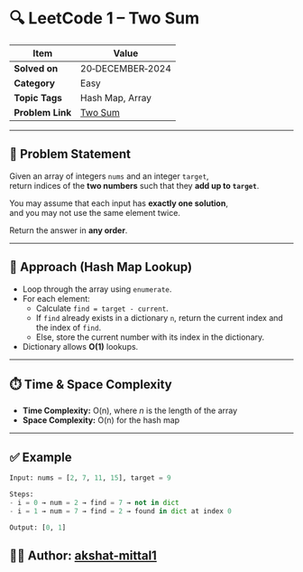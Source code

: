 # 🔍 LeetCode 1 – Two Sum

| Item            | Value                                            |
|-----------------|--------------------------------------------------|
| **Solved on**   | 20‑DECEMBER‑2024                                 |
| **Category**    | Easy                                             |
| **Topic Tags**  | Hash Map, Array                                  |
| **Problem Link**| [Two Sum](https://leetcode.com/problems/two-sum/) |

---

## 📄 Problem Statement

Given an array of integers `nums` and an integer `target`,  
return indices of the **two numbers** such that they **add up to `target`**.

You may assume that each input has **exactly one solution**,  
and you may not use the same element twice.

Return the answer in **any order**.

---

## 🧠 Approach (Hash Map Lookup)

- Loop through the array using `enumerate`.
- For each element:
  - Calculate `find = target - current`.
  - If `find` already exists in a dictionary `n`, return the current index and the index of `find`.
  - Else, store the current number with its index in the dictionary.
- Dictionary allows **O(1)** lookups.

---

## ⏱️ Time & Space Complexity

- **Time Complexity:** O(n), where *n* is the length of the array  
- **Space Complexity:** O(n) for the hash map

---

## ✅ Example

```python
Input: nums = [2, 7, 11, 15], target = 9

Steps:
- i = 0 → num = 2 → find = 7 → not in dict
- i = 1 → num = 7 → find = 2 → found in dict at index 0

Output: [0, 1]
```
## 👨‍💻 Author: [akshat-mittal1](https://github.com/akshat-mittal1)

